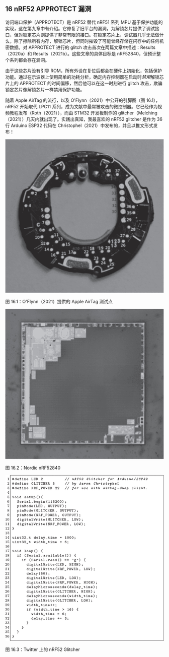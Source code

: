## **16  nRF52 APPROTECT 漏洞**

访问端口保护（APPROTECT）是 nRF52 替代 nRF51 系列 MPU 基于保护功能的实现，这在第九章中有介绍。它修复了旧平台的漏洞，为解锁芯片提供了调试接口，但对锁定芯片则提供了非常有限的接口。在锁定芯片上，调试器几乎无法做什么，除了擦除所有内存，解锁芯片，但同时摧毁了可能曾经存储在闪存中的任何机密数据。对 APPROTECT 进行的 glitch 攻击首次在两篇文章中描述：Results（2020a）和 Results（2021b）。这些文章的具体目标是 nRF52840，但预计整个系列都会存在漏洞。

由于这些芯片没有引导 ROM，所有外设在复位后都会在硬件上初始化，包括保护功能。通过在示波器上使用简单的功耗分析，确定内存控制器在启动时*禁用*解锁芯片上的 APPROTECT 的时间偏移，然后他可以在这一时刻进行 glitch 攻击，欺骗锁定芯片像解锁芯片一样禁用保护功能。

随着 Apple AirTag 的流行，以及 O'Flynn（2021）中公开的引脚图（图 16.1），nRF52 开始取代 LPC11 系列，成为文献中最常被攻击的微控制器。它已经作为视频教程发布（Roth（2021）），而由 STM32 开发板制作的 glitcher（Melching（2021））几天内就出现了。实践出真知，我最喜欢的 nRF52 glitcher 是作为 36 行 Arduino ESP32 代码在 Christophel（2021）中发布的，并且以推文形式发布！

![Image](img/f0158-01.jpg)

图 16.1：O'Flynn（2021）提供的 Apple AirTag 测试点

![Image](img/f0159-01.jpg)

图 16.2：Nordic nRF52840

![Image](img/f0160-01.jpg)

图 16.3：Twitter 上的 nRF52 Glitcher

